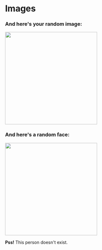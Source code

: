 # Images


### And here's your random image:

<!-- <img src="https://lorempixel.com/500/200/" height="200" /> -->
<img src="https://source.unsplash.com/random" height="300" />


### And here's a random face:

<img src="https://thispersondoesnotexist.com/image" height="300" />

**Pss!** This person doesn't exist.

